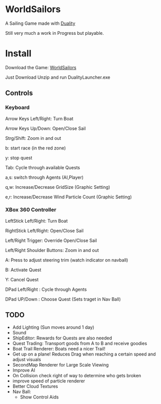 # WorldSailors
A Sailing Game made with [Duality](https://duality.adamslair.net/)

Still very much a work in Progress but playable.

# Install
Download the Game: [WorldSailors](https://github.com/FreddyDoll/WorldSailors/releases/download/v0.1/WorldSailorsDuality.zip)

Just Download Unzip and run DualityLauncher.exe

## Controls
### Keyboard
Arrow Keys Left/Right: Turn Boat

Arrow Keys Up/Down: Open/Close Sail

Strg/Shift: Zoom in and out

b: start race (in the red zone)

y: stop quest 

Tab: Cycle through available Quests 

a,s: switch through Agents (AI,Player)

q,w: Increase/Decrease GridSize (Graphic Setting)

e,r: Increase/Decrease Wind Particle Count (Graphic Setting)

### XBox 360 Controller
LeftStick Left/Right: Turn Boat

RightStick Left/Right: Open/Close Sail

Left/Right Trigger: Override Open/Close Sail

Left/Right Shoulder Buttons: Zoom in and out

A: Press to adjust steering trim (watch indicator on navball)

B: Activate Quest

Y: Cancel Quest

DPad Left/Right : Cycle through Agents

DPad UP/Down : Choose Quest (Sets traget in Nav Ball)

## TODO
- Add Lighting (Sun moves around 1 day)
- Sound
- ShipEditor: Rewards for Quests are also needed
- Quest Trading: Transport goods from A to B and receive goodies
- Boat Trail Renderer: Boats need a nicer Trail!
- Get up on a plane! Reduces Drag when reaching a certain speed and adjust visuals
- SecondMap Renderer for Large Scale Viewing
- Improve AI
- On Collision check right of way to determine who gets broken
- improve speed of particle renderer
- Better Cloud Textures
- Nav Ball:
	- Show Control Aids





